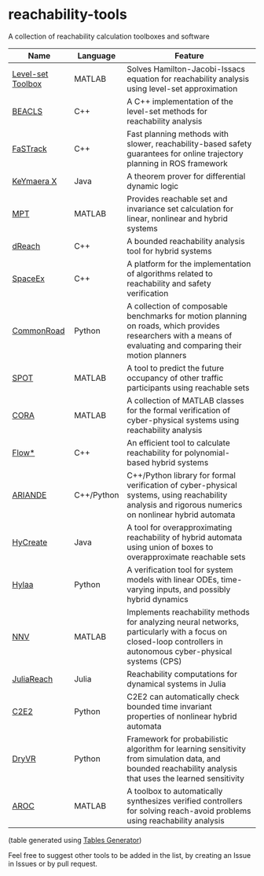# reachability-tools
A collection of reachability calculation toolboxes and software

|Name|Language|Feature|
|---|---|---|
|[Level-set Toolbox](https://www.cs.ubc.ca/~mitchell/ToolboxLS/)|MATLAB|Solves Hamilton-Jacobi-Issacs equation for reachability analysis using level-set approximation|
|[BEACLS](https://github.com/HJReachability/beacls)|C++|A C++ implementation of the level-set methods for reachability analysis|
|[FaSTrack](https://github.com/HJReachability/fastrack)|C++|Fast planning methods with slower, reachability-based safety guarantees for online trajectory planning in ROS framework|
|[KeYmaera X](https://keymaerax.org/)|Java|A theorem prover for differential dynamic logic|
|[MPT](http://people.ee.ethz.ch/~mpt/2/)|MATLAB|Provides reachable set and invariance set calculation for linear, nonlinear and hybrid systems|
|[dReach](https://github.com/dreal/probreach)|C++|A bounded reachability analysis tool for hybrid systems|
|[SpaceEx](http://spaceex.imag.fr/)|C++|A platform for the implementation of algorithms related to reachability and safety verification|
|[CommonRoad](https://commonroad.in.tum.de/)|Python|A collection of composable benchmarks for motion planning on roads, which provides researchers with a means of evaluating and comparing their motion planners|
|[SPOT](http://koschi.gitlab.io/spot/)|MATLAB|A tool to predict the future occupancy of other traffic participants using reachable sets|
|[CORA](https://github.com/TUMcps/CORA)|MATLAB|A collection of MATLAB classes for the formal verification of cyber-physical systems using reachability analysis|
|[Flow\*](https://flowstar.org/)|C++|An efficient tool to calculate reachability for polynomial-based hybrid systems|
|[ARIANDE](https://www.ariadne-cps.org/)|C++/Python|C++/Python library for formal verification of cyber-physical systems, using reachability analysis and rigorous numerics on nonlinear hybrid automata|
|[HyCreate](http://stanleybak.com/projects/hycreate/hycreate.html)|Java|A tool for overapproximating reachability of hybrid automata using union of boxes to overapproximate reachable sets|
|[Hylaa](http://stanleybak.com/hylaa/)|Python|A verification tool for system models with linear ODEs, time-varying inputs, and possibly hybrid dynamics|
|[NNV](https://github.com/verivital/nnv/)|MATLAB|Implements reachability methods for analyzing neural networks, particularly with a focus on closed-loop controllers in autonomous cyber-physical systems (CPS)|
|[JuliaReach](https://juliareach.github.io/)|Julia|Reachability computations for dynamical systems in Julia|
|[C2E2](https://publish.illinois.edu/c2e2-tool/)|Python|C2E2 can automatically check bounded time invariant properties of nonlinear hybrid automata|
|[DryVR](https://dryvrtool.readthedocs.io/en/latest/)|Python|Framework for probabilistic algorithm for learning sensitivity from simulation data, and bounded reachability analysis that uses the learned sensitivity|
|[AROC](https://aroc.in.tum.de)|MATLAB|A toolbox to automatically synthesizes verified controllers for solving reach-avoid problems using reachability analysis|

(table generated using [Tables Generator](https://www.tablesgenerator.com/markdown_tables))

Feel free to suggest other tools to be added in the list, by creating an Issue in Issues or by pull request.